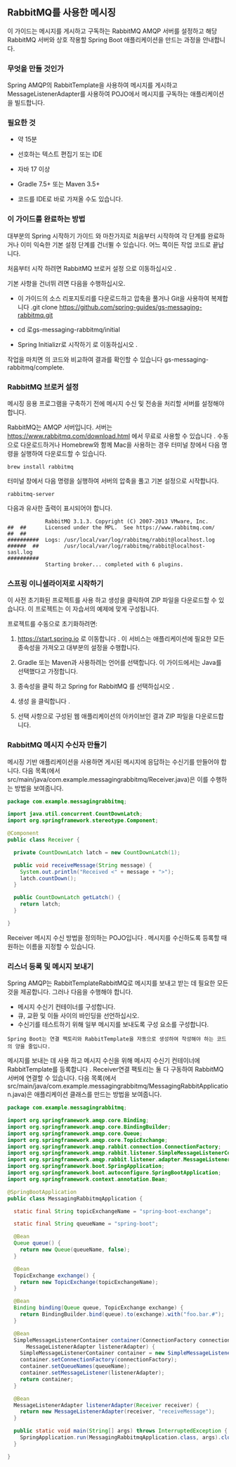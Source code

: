## RabbitMQ를 사용한 메시징
이 가이드는 메시지를 게시하고 구독하는 RabbitMQ AMQP 서버를 설정하고 해당 RabbitMQ 서버와 상호 작용할 Spring Boot 애플리케이션을 만드는 과정을 안내합니다.

### 무엇을 만들 것인가
Spring AMQP의 RabbitTemplate을 사용하여 메시지를 게시하고 MessageListenerAdapter를 사용하여 POJO에서 메시지를 구독하는 애플리케이션을 빌드합니다.

### 필요한 것
* 약 15분

* 선호하는 텍스트 편집기 또는 IDE

* 자바 17 이상

* Gradle 7.5+ 또는 Maven 3.5+

* 코드를 IDE로 바로 가져올 수도 있습니다.

### 이 가이드를 완료하는 방법
대부분의 Spring 시작하기 가이드 와 마찬가지로 처음부터 시작하여 각 단계를 완료하거나 이미 익숙한 기본 설정 단계를 건너뛸 수 있습니다. 어느 쪽이든 작업 코드로 끝납니다.

처음부터 시작 하려면 RabbitMQ 브로커 설정 으로 이동하십시오 .

기본 사항을 건너뛰 려면 다음을 수행하십시오.

* 이 가이드의 소스 리포지토리를 다운로드하고 압축을 풀거나 Git을 사용하여 복제합니다 .git clone https://github.com/spring-guides/gs-messaging-rabbitmq.git

* cd 로gs-messaging-rabbitmq/initial

* Spring Initializr로 시작하기 로 이동하십시오 .

작업을 마치면 의 코드와 비교하여 결과를 확인할 수 있습니다 gs-messaging-rabbitmq/complete.

### RabbitMQ 브로커 설정
메시징 응용 프로그램을 구축하기 전에 메시지 수신 및 전송을 처리할 서버를 설정해야 합니다.

RabbitMQ는 AMQP 서버입니다. 서버는 https://www.rabbitmq.com/download.html 에서 무료로 사용할 수 있습니다 . 수동으로 다운로드하거나 Homebrew와 함께 Mac을 사용하는 경우 터미널 창에서 다음 명령을 실행하여 다운로드할 수 있습니다.

```shell
brew install rabbitmq
```

터미널 창에서 다음 명령을 실행하여 서버의 압축을 풀고 기본 설정으로 시작합니다.

```shell
rabbitmq-server
```

다음과 유사한 출력이 표시되어야 합니다.
```
            RabbitMQ 3.1.3. Copyright (C) 2007-2013 VMware, Inc.
##  ##      Licensed under the MPL.  See https://www.rabbitmq.com/
##  ##
##########  Logs: /usr/local/var/log/rabbitmq/rabbit@localhost.log
######  ##        /usr/local/var/log/rabbitmq/rabbit@localhost-sasl.log
##########
            Starting broker... completed with 6 plugins.
```

### 스프링 이니셜라이저로 시작하기
이 사전 초기화된 프로젝트를 사용 하고 생성을 클릭하여 ZIP 파일을 다운로드할 수 있습니다. 이 프로젝트는 이 자습서의 예제에 맞게 구성됩니다.

프로젝트를 수동으로 초기화하려면:

1. https://start.spring.io 로 이동합니다 . 이 서비스는 애플리케이션에 필요한 모든 종속성을 가져오고 대부분의 설정을 수행합니다.

2. Gradle 또는 Maven과 사용하려는 언어를 선택합니다. 이 가이드에서는 Java를 선택했다고 가정합니다.

3. 종속성을 클릭 하고 Spring for RabbitMQ 를 선택하십시오 .

4. 생성 을 클릭합니다 .

5. 선택 사항으로 구성된 웹 애플리케이션의 아카이브인 결과 ZIP 파일을 다운로드합니다.

### RabbitMQ 메시지 수신자 만들기
메시징 기반 애플리케이션을 사용하면 게시된 메시지에 응답하는 수신기를 만들어야 합니다. 다음 목록(에서 src/main/java/com.example.messagingrabbitmq/Receiver.java)은 이를 수행하는 방법을 보여줍니다.

```java
package com.example.messagingrabbitmq;

import java.util.concurrent.CountDownLatch;
import org.springframework.stereotype.Component;

@Component
public class Receiver {

  private CountDownLatch latch = new CountDownLatch(1);

  public void receiveMessage(String message) {
    System.out.println("Received <" + message + ">");
    latch.countDown();
  }

  public CountDownLatch getLatch() {
    return latch;
  }

}
```

Receiver 메시지 수신 방법을 정의하는 POJO입니다 . 메시지를 수신하도록 등록할 때 원하는 이름을 지정할 수 있습니다.

### 리스너 등록 및 메시지 보내기
Spring AMQP는 RabbitTemplateRabbitMQ로 메시지를 보내고 받는 데 필요한 모든 것을 제공합니다. 그러나 다음을 수행해야 합니다.

* 메시지 수신기 컨테이너를 구성합니다.
* 큐, 교환 및 이들 사이의 바인딩을 선언하십시오.
* 수신기를 테스트하기 위해 일부 메시지를 보내도록 구성 요소를 구성합니다.

```
Spring Boot는 연결 팩토리와 RabbitTemplate을 자동으로 생성하여 작성해야 하는 코드의 양을 줄입니다.
```

메시지를 보내는 데 사용 하고 메시지 수신을 위해 메시지 수신기 컨테이너에 RabbitTemplate를 등록합니다 . Receiver연결 팩토리는 둘 다 구동하여 RabbitMQ 서버에 연결할 수 있습니다. 다음 목록(에서 src/main/java/com.example.messagingrabbitmq/MessagingRabbitApplication.java)은 애플리케이션 클래스를 만드는 방법을 보여줍니다.

```java
package com.example.messagingrabbitmq;

import org.springframework.amqp.core.Binding;
import org.springframework.amqp.core.BindingBuilder;
import org.springframework.amqp.core.Queue;
import org.springframework.amqp.core.TopicExchange;
import org.springframework.amqp.rabbit.connection.ConnectionFactory;
import org.springframework.amqp.rabbit.listener.SimpleMessageListenerContainer;
import org.springframework.amqp.rabbit.listener.adapter.MessageListenerAdapter;
import org.springframework.boot.SpringApplication;
import org.springframework.boot.autoconfigure.SpringBootApplication;
import org.springframework.context.annotation.Bean;

@SpringBootApplication
public class MessagingRabbitmqApplication {

  static final String topicExchangeName = "spring-boot-exchange";

  static final String queueName = "spring-boot";

  @Bean
  Queue queue() {
    return new Queue(queueName, false);
  }

  @Bean
  TopicExchange exchange() {
    return new TopicExchange(topicExchangeName);
  }

  @Bean
  Binding binding(Queue queue, TopicExchange exchange) {
    return BindingBuilder.bind(queue).to(exchange).with("foo.bar.#");
  }

  @Bean
  SimpleMessageListenerContainer container(ConnectionFactory connectionFactory,
      MessageListenerAdapter listenerAdapter) {
    SimpleMessageListenerContainer container = new SimpleMessageListenerContainer();
    container.setConnectionFactory(connectionFactory);
    container.setQueueNames(queueName);
    container.setMessageListener(listenerAdapter);
    return container;
  }

  @Bean
  MessageListenerAdapter listenerAdapter(Receiver receiver) {
    return new MessageListenerAdapter(receiver, "receiveMessage");
  }

  public static void main(String[] args) throws InterruptedException {
    SpringApplication.run(MessagingRabbitmqApplication.class, args).close();
  }

}
```
